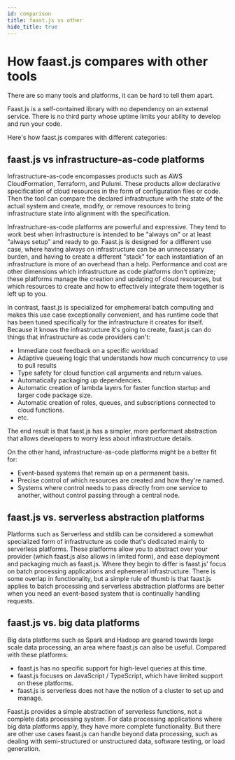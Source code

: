 ```yaml
---
id: comparison
title: faast.js vs other
hide_title: true
---
```


# How faast.js compares with other tools

There are so many tools and platforms, it can be hard to tell them apart.

Faast.js is a self-contained library with no dependency on an external service. There is no third party whose uptime limits your ability to develop and run your code.

Here's how faast.js compares with different categories:

## faast.js vs infrastructure-as-code platforms

Infrastructure-as-code encompasses products such as AWS CloudFormation, Terraform, and Pulumi. These products allow declarative specification of cloud resources in the form of configuration files or code. Then the tool can compare the declared infrastructure with the state of the actual system and create, modify, or remove resources to bring infrastructure state into alignment with the specification.

Infrastructure-as-code platforms are powerful and expressive. They tend to work best when infrastructure is intended to be "always on" or at least "always setup" and ready to go. Faast.js is designed for a different use case, where having always on infrastructure can be an unnecessary burden, and having to create a different "stack" for each instantiation of an infrastructure is more of an overhead than a help. Performance and cost are other dimensions which infrastructure as code platforms don't optimize; these platforms manage the creation and updating of cloud resources, but which resources to create and how to effectively integrate them together is left up to you.

In contrast, faast.js is specialized for emphemeral batch computing and makes this use case exceptionally convenient, and has runtime code that has been tuned specifically for the infrastructure it creates for itself. Because it knows the infrastructure it's going to create, faast.js can do things that infrastructure as code providers can't:

-   Immediate cost feedback on a specific workload
-   Adaptive queueing logic that understands how much concurrency to use to pull results
-   Type safety for cloud function call arguments and return values.
-   Automatically packaging up dependencies.
-   Automatic creation of lambda layers for faster function startup and larger code package size.
-   Automatic creation of roles, queues, and subscriptions connected to cloud functions.
-   etc.

The end result is that faast.js has a simpler, more performant abstraction that allows developers to worry less about infrastructure details.

On the other hand, infrastructure-as-code platforms might be a better fit for:

-   Event-based systems that remain up on a permanent basis.
-   Precise control of which resources are created and how they're named.
-   Systems where control needs to pass directly from one service to another, without control passing through a central node.

## faast.js vs. serverless abstraction platforms

Platforms such as Serverless and stdlib can be considered a somewhat specialized form of infrastructure as code that's dedicated mainly to serverless platforms. These platforms allow you to abstract over your provider (which faast.js also allows in limited form), and ease deployment and packaging much as faast.js. Where they begin to differ is faast.js' focus on batch processing applications and ephemeral infrastructure. There is some overlap in functionality, but a simple rule of thumb is that faast.js applies to batch processing and serverless abstraction platforms are better when you need an event-based system that is continually handling requests.

## faast.js vs. big data platforms

Big data platforms such as Spark and Hadoop are geared towards large scale data processing, an area where faast.js can also be useful. Compared with these platforms:

-   faast.js has no specific support for high-level queries at this time.
-   faast.js focuses on JavaScript / TypeScript, which have limited support on these platforms.
-   faast.js is serverless does not have the notion of a cluster to set up and manage.

Faast.js provides a simple abstraction of serverless functions, not a complete data processing system. For data processing applications where big data platforms apply, they have more complete functionality. But there are other use cases faast.js can handle beyond data processing, such as dealing with semi-structured or unstructured data, software testing, or load generation.
